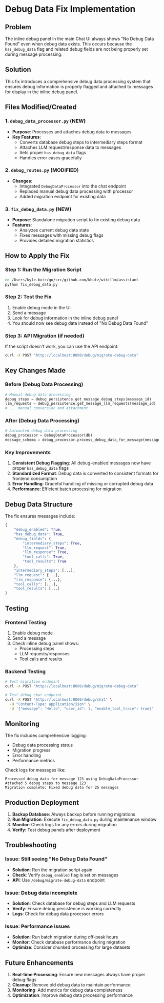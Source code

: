 # Debug Data Fix Implementation

## Problem
The inline debug panel in the main Chat UI always shows "No Debug Data Found" even when debug data exists. This occurs because the `has_debug_data` flag and related debug fields are not being properly set during message processing.

## Solution
This fix introduces a comprehensive debug data processing system that ensures debug information is properly flagged and attached to messages for display in the inline debug panel.

## Files Modified/Created

### 1. `debug_data_processor.py` (NEW)
- **Purpose**: Processes and attaches debug data to messages
- **Key Features**:
  - Converts database debug steps to intermediary steps format
  - Attaches LLM request/response data to messages
  - Sets proper `has_debug_data` flags
  - Handles error cases gracefully

### 2. `debug_routes.py` (MODIFIED)
- **Changes**:
  - Integrated `DebugDataProcessor` into the chat endpoint
  - Replaced manual debug data processing with processor
  - Added migration endpoint for existing data

### 3. `fix_debug_data.py` (NEW)
- **Purpose**: Standalone migration script to fix existing debug data
- **Features**:
  - Analyzes current debug data state
  - Fixes messages with missing debug flags
  - Provides detailed migration statistics

## How to Apply the Fix

### Step 1: Run the Migration Script
```bash
cd /Users/kyle.butz/go/src/github.com/kbutz/wikillm/assistant
python fix_debug_data.py
```

### Step 2: Test the Fix
1. Enable debug mode in the UI
2. Send a message
3. Look for debug information in the inline debug panel
4. You should now see debug data instead of "No Debug Data Found"

### Step 3: API Migration (if needed)
If the script doesn't work, you can use the API endpoint:
```bash
curl -X POST "http://localhost:8000/debug/migrate-debug-data"
```

## Key Changes Made

### Before (Debug Data Processing)
```python
# Manual debug data processing
debug_steps = debug_persistence.get_message_debug_steps(message_id)
llm_requests = debug_persistence.get_message_llm_requests(message_id)
# ... manual conversion and attachment
```

### After (Debug Data Processing)
```python
# Automated debug data processing
debug_processor = DebugDataProcessor(db)
message_schema = debug_processor.process_debug_data_for_message(message)
```

### Key Improvements
1. **Consistent Debug Flagging**: All debug-enabled messages now have proper `has_debug_data` flags
2. **Standardized Format**: Debug data is converted to consistent formats for frontend consumption
3. **Error Handling**: Graceful handling of missing or corrupted debug data
4. **Performance**: Efficient batch processing for migration

## Debug Data Structure

The fix ensures messages include:
```python
{
    "debug_enabled": True,
    "has_debug_data": True,
    "debug_fields": {
        "intermediary_steps": True,
        "llm_request": True,
        "llm_response": True,
        "tool_calls": True,
        "tool_results": True
    },
    "intermediary_steps": [...],
    "llm_request": {...},
    "llm_response": {...},
    "tool_calls": [...],
    "tool_results": [...]
}
```

## Testing

### Frontend Testing
1. Enable debug mode
2. Send a message
3. Check inline debug panel shows:
   - Processing steps
   - LLM requests/responses
   - Tool calls and results

### Backend Testing
```bash
# Test migration endpoint
curl -X POST "http://localhost:8000/debug/migrate-debug-data"

# Test debug chat endpoint
curl -X POST "http://localhost:8000/debug/chat" \
  -H "Content-Type: application/json" \
  -d '{"message": "Hello", "user_id": 1, "enable_tool_trace": true}'
```

## Monitoring

The fix includes comprehensive logging:
- Debug data processing status
- Migration progress
- Error handling
- Performance metrics

Check logs for messages like:
```
Processed debug data for message 123 using DebugDataProcessor
Attached 5 debug steps to message 123
Migration complete: Fixed debug data for 25 messages
```

## Production Deployment

1. **Backup Database**: Always backup before running migrations
2. **Run Migration**: Execute `fix_debug_data.py` during maintenance window
3. **Monitor**: Check logs for any errors during migration
4. **Verify**: Test debug panels after deployment

## Troubleshooting

### Issue: Still seeing "No Debug Data Found"
- **Solution**: Run the migration script again
- **Check**: Verify `debug_enabled` flag is set on messages
- **API**: Use `/debug/migrate-debug-data` endpoint

### Issue: Debug data incomplete
- **Solution**: Check database for debug steps and LLM requests
- **Verify**: Ensure debug persistence is working correctly
- **Logs**: Check for debug data processor errors

### Issue: Performance issues
- **Solution**: Run batch migration during off-peak hours
- **Monitor**: Check database performance during migration
- **Optimize**: Consider chunked processing for large datasets

## Future Enhancements

1. **Real-time Processing**: Ensure new messages always have proper debug flags
2. **Cleanup**: Remove old debug data to maintain performance
3. **Monitoring**: Add metrics for debug data completeness
4. **Optimization**: Improve debug data processing performance
